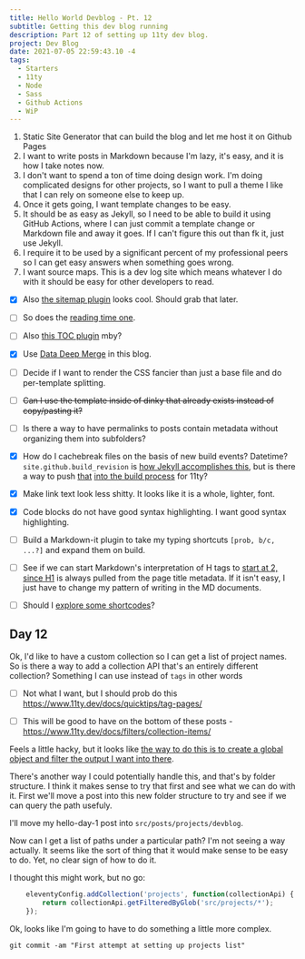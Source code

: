 ```yaml
---
title: Hello World Devblog - Pt. 12
subtitle: Getting this dev blog running
description: Part 12 of setting up 11ty dev blog.
project: Dev Blog
date: 2021-07-05 22:59:43.10 -4
tags:
  - Starters
  - 11ty
  - Node
  - Sass
  - Github Actions
  - WiP
---
```



1. Static Site Generator that can build the blog and let me host it on Github Pages
2. I want to write posts in Markdown because I'm lazy, it's easy, and it is how I take notes now.
3. I don't want to spend a ton of time doing design work. I'm doing complicated designs for other projects, so I want to pull a theme I like that I can rely on someone else to keep up.
4. Once it gets going, I want template changes to be easy.
5. It should be as easy as Jekyll, so I need to be able to build it using GitHub Actions, where I can just commit a template change or Markdown file and away it goes. If I can't figure this out than fk it, just use Jekyll.
6. I require it to be used by a significant percent of my professional peers so I can get easy answers when something goes wrong.
7. I want source maps. This is a dev log site which means whatever I do with it should be easy for other developers to read.

- [x] Also [the sitemap plugin](https://www.npmjs.com/package/@quasibit/eleventy-plugin-sitemap) looks cool. Should grab that later.

- [ ] So does the [reading time one](https://www.npmjs.com/package/eleventy-plugin-reading-time).

- [ ] Also [this TOC plugin](https://github.com/jdsteinbach/eleventy-plugin-toc/) mby?

- [x] Use [Data Deep Merge](https://www.11ty.dev/docs/data-deep-merge/) in this blog.

- [ ] Decide if I want to render the CSS fancier than just a base file and do per-template splitting.

<s>

- [ ] Can I use the template inside of dinky that already exists instead of copy/pasting it?

</s>

- [ ] Is there a way to have permalinks to posts contain metadata without organizing them into subfolders?

- [x] How do I cachebreak files on the basis of new build events? Datetime? `site.github.build_revision` is [how Jekyll accomplishes this](https://github.com/jekyll/github-metadata/blob/master/docs/site.github.md), but is there a way to push [that](https://docs.github.com/en/actions/reference/context-and-expression-syntax-for-github-actions#github-context) [into the build process](https://stackoverflow.com/questions/54310050/how-to-version-build-artifacts-using-github-actions) for 11ty?

- [x] Make link text look less shitty. It looks like it is a whole, lighter, font.

- [x] Code blocks do not have good syntax highlighting. I want good syntax highlighting.

- [ ] Build a Markdown-it plugin to take my typing shortcuts `[prob, b/c, ...?]` and expand them on build.

- [ ] See if we can start Markdown's interpretation of H tags to [start at 2, since H1](https://developer.mozilla.org/en-US/docs/Web/HTML/Element/Heading_Elements#multiple_h1) is always pulled from the page title metadata. If it isn't easy, I just have to change my pattern of writing in the MD documents.

- [ ] Should I [explore some shortcodes](https://www.madebymike.com.au/writing/11ty-filters-data-shortcodes/)?

## Day 12

Ok, I'd like to have a custom collection so I can get a list of project names. So is there a way to add a collection API that's an entirely different collection? Something I can use instead of `tags` in other words

- [ ] Not what I want, but I should prob do this https://www.11ty.dev/docs/quicktips/tag-pages/

- [ ] This will be good to have on the bottom of these posts - https://www.11ty.dev/docs/filters/collection-items/

Feels a little hacky, but it looks like [the way to do this is to create a global object and filter the output I want into there](https://stackoverflow.com/questions/66083103/how-to-generate-a-list-of-all-collections-in-11ty).

There's another way I could potentially handle this, and that's by folder structure. I think it makes sense to try that first and see what we can do with it. First we'll move a post into this new folder structure to try and see if we can query the path usefuly.

I'll move my hello-day-1 post into `src/posts/projects/devblog`.

Now can I get a list of paths under a particular path? I'm not seeing a way actually. It seems like the sort of thing that it would make sense to be easy to do. Yet, no clear sign of how to do it.

I thought this might work, but no go:

```javascript
	eleventyConfig.addCollection('projects', function(collectionApi) {
        return collectionApi.getFilteredByGlob('src/projects/*');
    });
```

Ok, looks like I'm going to have to do something a little more complex.

`git commit -am "First attempt at setting up projects list"`

